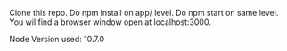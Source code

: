 
Clone this repo.
Do npm install on app/ level.
Do npm start on same level.
You wil find a browser window open at localhost:3000.

Node Version used: 10.7.0
